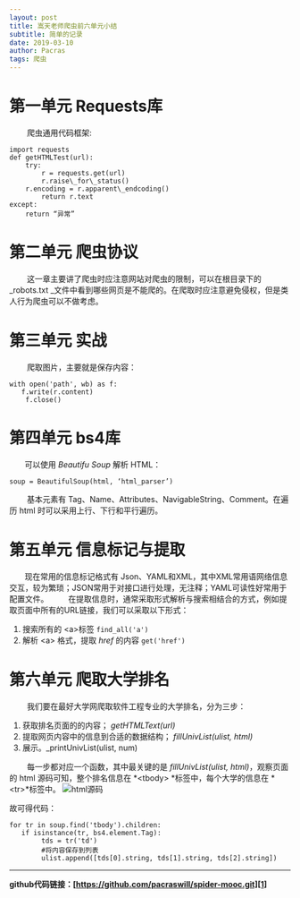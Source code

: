 ```yaml
---
layout: post
title: 嵩天老师爬虫前六单元小结
subtitle: 简单的记录
date: 2019-03-10
author: Pacras
tags: 爬虫
---
```


# 第一单元 Requests库
&nbsp; &nbsp; &nbsp; &nbsp;   爬虫通用代码框架:

	import requests
	def getHTMLTest(url):
	    try:
	        r = requests.get(url)
	        r.raise\_for\_status()
	    r.encoding = r.apparent\_endcoding()
	        return r.text
	except:
	    return “异常”

# 第二单元 爬虫协议
&nbsp; &nbsp; &nbsp; &nbsp; 这一章主要讲了爬虫时应注意网站对爬虫的限制，可以在根目录下的 \_robots.txt \_文件中看到哪些网页是不能爬的。在爬取时应注意避免侵权，但是类人行为爬虫可以不做考虑。

# 第三单元 实战
&nbsp; &nbsp; &nbsp; &nbsp;  爬取图片，主要就是保存内容：

	with open('path', wb) as f:
	   f.write(r.content)
	    f.close()

# 第四单元 bs4库
&nbsp; &nbsp; &nbsp; &nbsp;可以使用 _Beautifu Soup_ 解析 HTML：

	soup = BeautifulSoup(html, ‘html_parser’)

&nbsp; &nbsp; &nbsp; &nbsp; 基本元素有 Tag、Name、Attributes、NavigableString、Comment。在遍历 html 时可以采用上行、下行和平行遍历。

# 第五单元 信息标记与提取
&nbsp; &nbsp; &nbsp; &nbsp;现在常用的信息标记格式有 Json、YAML和XML，其中XML常用语网络信息交互，较为繁琐；JSON常用于对接口进行处理，无注释；YAML可读性好常用于配置文件。
&nbsp; &nbsp; &nbsp; &nbsp;  在提取信息时，通常采取形式解析与搜索相结合的方式，例如提取页面中所有的URL链接，我们可以采取以下形式：
1. 搜索所有的 \<a\>标签 `find_all('a')`
2. 解析 \<a\> 格式，提取 _href_ 的内容 `get('href')`

# 第六单元 爬取大学排名
&nbsp; &nbsp; &nbsp; &nbsp; 我们要在最好大学网爬取软件工程专业的大学排名，分为三步：
1. 获取排名页面的的内容； _getHTMLText(url)_
2. 提取网页内容中的信息到合适的数据结构； _fillUnivList(ulist, html)_
3. 展示。\_printUnivList(ulist, num)

&nbsp; &nbsp; &nbsp; &nbsp; 每一步都对应一个函数，其中最关键的是 _fillUnivList(ulist, html)_，观察页面的 html 源码可知，整个排名信息在 *\<tbody\> *标签中，每个大学的信息在 *\<tr\>*标签中。
![][image-1] 

故可得代码：

	for tr in soup.find('tbody').children:
	   if isinstance(tr, bs4.element.Tag):
	        tds = tr('td')
	        #将内容保存到列表
	        ulist.append([tds[0].string, tds[1].string, tds[2].string])

---- 
 
**github代码链接：[https://github.com/pacraswill/spider-mooc.git][1]**





[1]:	https://github.com/pacraswill/spider-mooc.git

[image-1]:	/img/inposts/%E7%88%AC%E8%99%AB1.jpg "html源码"